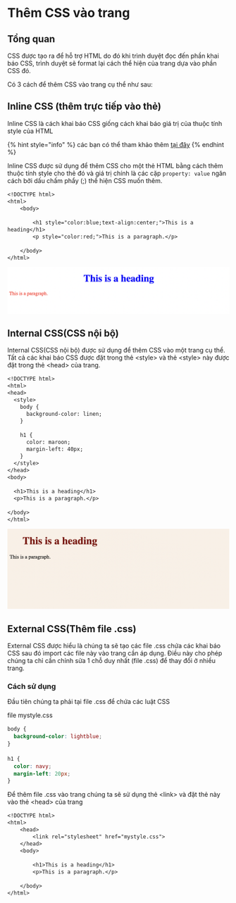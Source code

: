 # Thêm CSS vào trang

## Tổng quan

CSS được tạo ra để hỗ trợ HTML do đó khi trình duyệt đọc đến phần khai báo CSS, trình duyệt sẽ format lại cách thể hiện của trang dựa vào phần CSS đó.&#x20;

Có 3 cách để thêm CSS vào trang cụ thể như sau:

## Inline CSS (thêm trực tiếp vào thẻ)

Inline CSS là cách khai báo CSS giống cách khai báo giá trị của thuộc tính style của HTML

{% hint style="info" %}
các bạn có thể tham khảo thêm [tại đây](../html1/html-css.md)
{% endhint %}

Inline CSS được sử dụng để thêm CSS cho một thẻ HTML  bằng cách thêm thuộc tính style cho thẻ đó và giá trị chính là các cặp `property: value` ngăn cách bởi dấu chấm phẩy (;) thể hiện CSS muốn thêm.

```markup
<!DOCTYPE html>
<html>
    <body>
    
        <h1 style="color:blue;text-align:center;">This is a heading</h1>
        <p style="color:red;">This is a paragraph.</p>
    
    </body>
</html>
```

![](<../.gitbook/assets/image (32).png>)

## Internal CSS(CSS nội bộ)

Internal CSS(CSS nội bộ) được sử dụng để thêm CSS vào một trang cụ thể. Tất cả các khai báo CSS được đặt trong thẻ \<style> và thẻ \<style> này được đặt trong thẻ \<head> của trang.

```markup
<!DOCTYPE html>
<html>
<head>
  <style>
    body {
      background-color: linen;
    }
    
    h1 {
      color: maroon;
      margin-left: 40px;
    }
  </style>
</head>
<body>

  <h1>This is a heading</h1>
  <p>This is a paragraph.</p>
  
</body>
</html>
```

![](<../.gitbook/assets/image (20).png>)

## External CSS(Thêm file .css)

External CSS được hiểu là chúng ta sẽ tạo các file .css chứa các khai báo CSS sau đó import các file này vào trang cần áp dụng. Điều này cho phép chúng ta chỉ cần chỉnh sửa 1 chỗ duy nhất (file .css) để thay đổi ở nhiều trang.

### Cách sử dụng

Đầu tiên chúng ta phải tại file .css để chứa các luật CSS

file mystyle.css

```css
body {
  background-color: lightblue;
}

h1 {
  color: navy;
  margin-left: 20px;
}
```

Để thêm file .css vào trang chúng ta sẽ sử dụng thẻ \<link> và đặt thẻ này vào thẻ \<head> của trang

```markup
<!DOCTYPE html>
<html>
    <head>
        <link rel="stylesheet" href="mystyle.css">
    </head>
    <body>
    
        <h1>This is a heading</h1>
        <p>This is a paragraph.</p>
        
    </body>
</html>
```

